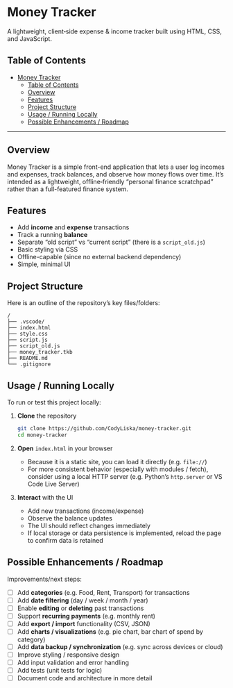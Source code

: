 # Money Tracker

A lightweight, client‑side expense & income tracker built using HTML, CSS, and JavaScript.

## Table of Contents

- [Money Tracker](#money-tracker)
  - [Table of Contents](#table-of-contents)
  - [Overview](#overview)
  - [Features](#features)
  - [Project Structure](#project-structure)
  - [Usage / Running Locally](#usage--running-locally)
  - [Possible Enhancements / Roadmap](#possible-enhancements--roadmap)

---

## Overview

Money Tracker is a simple front-end application that lets a user log incomes and expenses, track balances, and observe how money flows over time. It’s intended as a lightweight, offline‑friendly “personal finance scratchpad” rather than a full-featured finance system.

## Features

- Add **income** and **expense** transactions
- Track a running **balance**
- Separate “old script” vs “current script” (there is a `script_old.js`)
- Basic styling via CSS
- Offline-capable (since no external backend dependency)
- Simple, minimal UI

## Project Structure

Here is an outline of the repository’s key files/folders:

```
/
├── .vscode/                
├── index.html              
├── style.css             
├── script.js               
├── script_old.js         
├── money_tracker.tkb       
├── README.md              
└── .gitignore
```

## Usage / Running Locally

To run or test this project locally:

1. **Clone** the repository

   ```bash
   git clone https://github.com/CodyLiska/money-tracker.git
   cd money-tracker
   ```

2. **Open** `index.html` in your browser

   - Because it is a static site, you can load it directly (e.g. `file://`)
   - For more consistent behavior (especially with modules / fetch), consider using a local HTTP server (e.g. Python’s `http.server` or VS Code Live Server)

3. **Interact** with the UI

   - Add new transactions (income/expense)
   - Observe the balance updates
   - The UI should reflect changes immediately
   - If local storage or data persistence is implemented, reload the page to confirm data is retained

## Possible Enhancements / Roadmap

Improvements/next steps:

- [ ] Add **categories** (e.g. Food, Rent, Transport) for transactions
- [ ] Add **date filtering** (day / week / month / year)
- [ ] Enable **editing** or **deleting** past transactions
- [ ] Support **recurring payments** (e.g. monthly rent)
- [ ] Add **export / import** functionality (CSV, JSON)
- [ ] Add **charts / visualizations** (e.g. pie chart, bar chart of spend by category)
- [ ] Add **data backup / synchronization** (e.g. sync across devices or cloud)
- [ ] Improve styling / responsive design
- [ ] Add input validation and error handling
- [ ] Add tests (unit tests for logic)
- [ ] Document code and architecture in more detail
